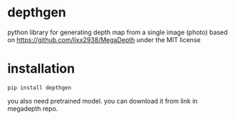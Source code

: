 # depthgen

python library for generating depth map from a single image (photo)
based on https://github.com/lixx2938/MegaDepth under the MIT license

# installation

```
pip install depthgen
```
you also need pretrained model. you can download it from link in megadepth repo.